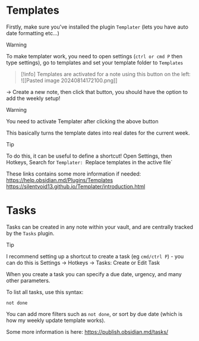 # Templates

Firstly, make sure you've installed the plugin `Templater` (lets you have auto date formatting etc...)

>[!warning]
>To make templater work, you need to open settings (`ctrl or cmd P` then type settings), go to templates and set your template folder to `Templates`
>

> [!info]
> Templates are activated for a note using this button on the left:  ![[Pasted image 20240814172100.png]]

-> Create a new note, then click that button, you should have the option to add the weekly setup!

> [!warning]
> You need to activate Templater after clicking the above button

This basically turns the template dates into real dates for the current week.

>[!tip]
>To do this, it can be useful to define a shortcut! 
>Open Settings, then Hotkeys, Search for `Templater: `Replace templates in the active file`

These links contains some more information if needed:
https://help.obsidian.md/Plugins/Templates
https://silentvoid13.github.io/Templater/introduction.html

# Tasks

Tasks can be created in any note within your vault, and are centrally tracked by the `Tasks` plugin.

> [!tip]
> I recommend setting up a shortcut to create a task (eg `cmd/ctrl P`) - you can do this is Settings -> Hotkeys -> Tasks: Create or Edit Task

When you create a task you can specify a due date, urgency, and many other parameters.

To list all tasks, use this syntax:
```tasks
not done
```


You can add more filters such as `not done`, or sort by due date (which is how my weekly update template works).

Some more information is here: https://publish.obsidian.md/tasks/